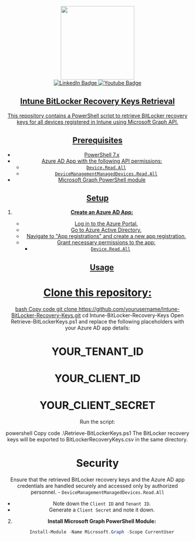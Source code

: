 <div id="header" align="center">
  <img src="https://media.giphy.com/media/OF0yOAufcWLfi/giphy.gif?cid=ecf05e47o7i2m6n7cfpruz5v1n9j7i4bnxbhmr1zgrxajiqt&ep=v1_gifs_search&rid=giphy.gif&ct=g" width="200"/>
  <div id="badges">
    <a href="https://www.linkedin.com/in/ali-koc-168462174/">
      <img src="https://img.shields.io/badge/LinkedIn-blue?style=for-the-badge&logo=linkedin&logoColor=white" alt="LinkedIn Badge"/>
    </a>
    <a href="https://www.youtube.com/@Microsoft365alikoc">
      <img src="https://img.shields.io/badge/YouTube-red?style=for-the-badge&logo=youtube&logoColor=white" alt="Youtube Badge"/>

## Intune BitLocker Recovery Keys Retrieval

This repository contains a PowerShell script to retrieve BitLocker recovery keys for all devices registered in Intune using Microsoft Graph API.

## Prerequisites

- PowerShell 7.x
- Azure AD App with the following API permissions:
  - `Device.Read.All`
  - `DeviceManagementManagedDevices.Read.All`
- Microsoft Graph PowerShell module

## Setup

1. **Create an Azure AD App:**
   - Log in to the Azure Portal.
   - Go to Azure Active Directory.
   - Navigate to "App registrations" and create a new app registration.
   - Grant necessary permissions to the app:
     - `Device.Read.All`
    
   ## Usage
# Clone this repository:

bash
Copy code
git clone https://github.com/yourusername/Intune-BitLocker-Recovery-Keys.git
cd Intune-BitLocker-Recovery-Keys
Open Retrieve-BitLockerKeys.ps1 and replace the following placeholders with your Azure AD app details:

# YOUR_TENANT_ID
# YOUR_CLIENT_ID
# YOUR_CLIENT_SECRET
Run the script:

powershell
Copy code
.\Retrieve-BitLockerKeys.ps1
The BitLocker recovery keys will be exported to BitLockerRecoveryKeys.csv in the same directory.

# Security
Ensure that the retrieved BitLocker recovery keys and the Azure AD app credentials are handled securely and accessed only by authorized personnel.
     - `DeviceManagementManagedDevices.Read.All`
   - Note down the `Client ID` and `Tenant ID`.
   - Generate a `Client Secret` and note it down.

2. **Install Microsoft Graph PowerShell Module:**
   ```powershell
   Install-Module -Name Microsoft.Graph -Scope CurrentUser
